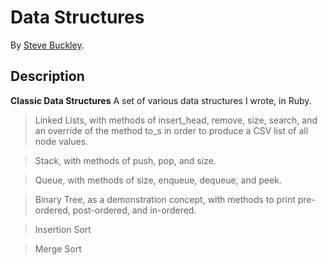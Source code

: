 Data Structures
===================
By [Steve Buckley](steve.buckley@gerrit-tech.com).


## Description
**Classic Data Structures** A set of various data structures I wrote, in Ruby.

> Linked Lists, with methods of insert_head, remove, size, search, and an override of the  method to_s in order to produce a CSV list of all node values.

> Stack, with methods of push, pop, and size.

> Queue, with methods of size, enqueue, dequeue, and peek.

> Binary Tree, as a demonstration concept, with methods to print pre-ordered, post-ordered, and in-ordered.

> Insertion Sort

> Merge Sort
